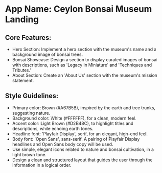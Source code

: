 # **App Name**: Ceylon Bonsai Museum Landing

## Core Features:

- Hero Section: Implement a hero section with the museum's name and a background image of bonsai trees.
- Bonsai Showcase: Design a section to display curated images of bonsai with descriptions, such as 'Legacy in Miniature' and 'Techniques and Tributes.'
- About Section: Create an 'About Us' section with the museum's mission statement.

## Style Guidelines:

- Primary color: Brown (#A67B5B), inspired by the earth and tree trunks, suggesting nature.
- Background color: White (#FFFFFF), for a clean, modern feel.
- Accent color: Light Brown (#D2B48C), to highlight titles and descriptions, while echoing earth tones.
- Headline font: 'Playfair Display', serif, for an elegant, high-end feel.
- Body font: 'Open Sans', sans-serif. A pairing of Playfair Display headlines and Open Sans body copy will be used.
- Use simple, elegant icons related to nature and bonsai cultivation, in a light brown tone.
- Design a clean and structured layout that guides the user through the information in a logical order.